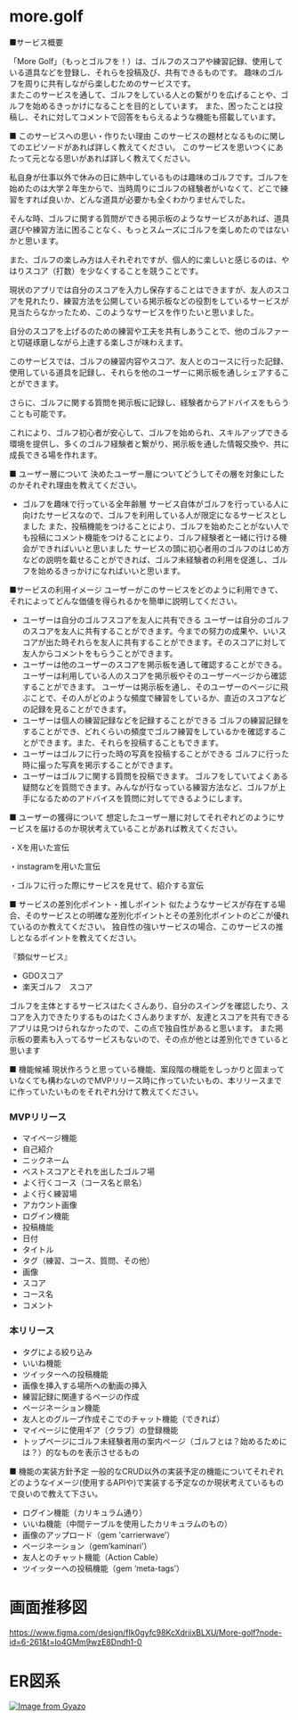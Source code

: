 # more.golf

■サービス概要

「More Golf」（もっとゴルフを！）は、ゴルフのスコアや練習記録、使用している道具などを登録し、それらを投稿及び、共有できるものです。
趣味のゴルフを周りに共有しながら楽しむためのサービスです。　　　　　　　　　　　　　　　　
またこのサービスを通して、ゴルフをしている人との繋がりを広げることや、ゴルフを始めるきっかけになることを目的としています。
また、困ったことは投稿し、それに対してコメントで回答をもらえるような機能も搭載しています。

■ このサービスへの思い・作りたい理由
このサービスの題材となるものに関してのエピソードがあれば詳しく教えてください。
このサービスを思いつくにあたって元となる思いがあれば詳しく教えてください。

私自身が仕事以外で休みの日に熱中しているものは趣味のゴルフです。ゴルフを始めたのは大学２年生からで、当時周りにゴルフの経験者がいなくて、どこで練習をすれば良いか、どんな道具が必要かも全くわかりませんでした。

そんな時、ゴルフに関する質問ができる掲示板のようなサービスがあれば、道具選びや練習方法に困ることなく、もっとスムーズにゴルフを楽しめたのではないかと思います。

また、ゴルフの楽しみ方は人それぞれですが、個人的に楽しいと感じるのは、やはりスコア（打数）を少なくすることを競うことです。

現状のアプリでは自分のスコアを入力し保存することはできますが、友人のスコアを見れたり、練習方法を公開している掲示板などの役割をしているサービスが見当たらなかったため、このようなサービスを作りたいと思いました。

自分のスコアを上げるのための練習や工夫を共有しあうことで、他のゴルファーと切磋琢磨しながら上達する楽しさが味わえます。

このサービスでは、ゴルフの練習内容やスコア、友人とのコースに行った記録、使用している道具を記録し、それらを他のユーザーに掲示板を通しシェアすることができます。

さらに、ゴルフに関する質問を掲示板に記録し、経験者からアドバイスをもらうことも可能です。

これにより、ゴルフ初心者が安心して、ゴルフを始められ、スキルアップできる環境を提供し、多くのゴルフ経験者と繋がり、掲示板を通した情報交換や、共に成長できる場を作れます。

■ ユーザー層について
決めたユーザー層についてどうしてその層を対象にしたのかそれぞれ理由を教えてください。

- ゴルフを趣味で行っている全年齢層
サービス自体がゴルフを行っている人に向けたサービスなので、ゴルフを利用している人が限定になるサービスとしました
また、投稿機能をつけることにより、ゴルフを始めたことがない人でも投稿にコメント機能をつけることにより、ゴルフ経験者と一緒に行ける機会ができればいいと思いました
サービスの頭に初心者用のゴルフのはじめ方などの説明を載せることができれば、ゴルフ未経験者の利用を促進し、ゴルフを始めるきっかけになればいいと思います。

■サービスの利用イメージ
ユーザーがこのサービスをどのように利用できて、それによってどんな価値を得られるかを簡単に説明してください。

- ユーザーは自分のゴルフスコアを友人に共有できる
ユーザーは自分のゴルフのスコアを友人に共有することができます。今までの努力の成果や、いいスコアが出た時それらを友人に共有することができます。そのスコアに対して友人からコメントをもらうことができます。
- ユーザーは他のユーザーのスコアを掲示板を通して確認することができる。
ユーザーは利用している人のスコアを掲示板やそのユーザーページから確認することができます。 ユーザーは掲示板を通し、そのユーザーのページに飛ぶことで、その人がどのような頻度で練習をしているか、直近のスコアなどの記録を見ることができます。
- ユーザーは個人の練習記録などを記録することができる
ゴルフの練習記録をすることができ、どれくらいの頻度でゴルフ練習をしているかを確認することができます。また、それらを投稿することもできます。
- ユーザーはゴルフに行った時の写真を投稿することができる
ゴルフに行った時に撮った写真を掲示することができます。
- ユーザーはゴルフに関する質問を投稿できます。
ゴルフをしていてよくある疑問などを質問できます。みんなが行なっている練習方法など、ゴルフが上手になるためのアドバイスを質問に対してできるようにします。

■ ユーザーの獲得について
想定したユーザー層に対してそれぞれどのようにサービスを届けるのか現状考えていることがあれば教えてください。

・Xを用いた宣伝

・instagramを用いた宣伝

・ゴルフに行った際にサービスを見せて、紹介する宣伝

■ サービスの差別化ポイント・推しポイント
似たようなサービスが存在する場合、そのサービスとの明確な差別化ポイントとその差別化ポイントのどこが優れているのか教えてください。
独自性の強いサービスの場合、このサービスの推しとなるポイントを教えてください。

『類似サービス』

- GDOスコア
- 楽天ゴルフ　スコア

ゴルフを主体とするサービスはたくさんあり、自分のスイングを確認したり、スコアを入力できたりするものはたくさんありますが、友達とスコアを共有できるアプリは見つけられなかったので、この点で独自性があると思います。
また掲示板の要素も入ってるサービスもないので、その点が他とは差別化できていると思います

■ 機能候補
現状作ろうと思っている機能、案段階の機能をしっかりと固まっていなくても構わないのでMVPリリース時に作っていたいもの、本リリースまでに作っていたいものをそれぞれ分けて教えてください。

### MVPリリース

- マイページ機能
- 自己紹介
- ニックネーム
- ベストスコアとそれを出したゴルフ場
- よく行くコース（コース名と県名）
- よく行く練習場
- アカウント画像
- ログイン機能
- 投稿機能
- 日付
- タイトル
- タグ（練習、コース、質問、その他）
- 画像
- スコア
- コース名
- コメント

### 本リリース

- タグによる絞り込み
- いいね機能
- ツイッターへの投稿機能
- 画像を挿入する場所への動画の挿入
- 練習記録に関連するページの作成
- ページネーション機能
- 友人とのグループ作成そこでのチャット機能（できれば）
- マイページに使用ギア（クラブ）の登録機能
- トップページにゴルフ未経験者用の案内ページ（ゴルフとは？始めるためには？）的なものを表示させるもの

■ 機能の実装方針予定
一般的なCRUD以外の実装予定の機能についてそれぞれどのようなイメージ(使用するAPIや)で実装する予定なのか現状考えているもので良いので教えて下さい。

- ログイン機能（カリキュラム通り）
- いいね機能（中間テーブルを使用したカリキュラムのもの）
- 画像のアップロード（gem 'carrierwave’）
- ページネーション（gem’kaminari’）
- 友人とのチャット機能（Action Cable）
- ツイッターへの投稿機能（gem ‘meta-tags’）

# 画面推移図

https://www.figma.com/design/fIk0gyfc98KcXdriixBLXU/More-golf?node-id=6-261&t=lo4GMm9wzE8Dndh1-0

# ER図系
[![Image from Gyazo](https://i.gyazo.com/2f7086e317e0b5b3cbbbcfbae61c7984.png)](https://gyazo.com/2f7086e317e0b5b3cbbbcfbae61c7984)
